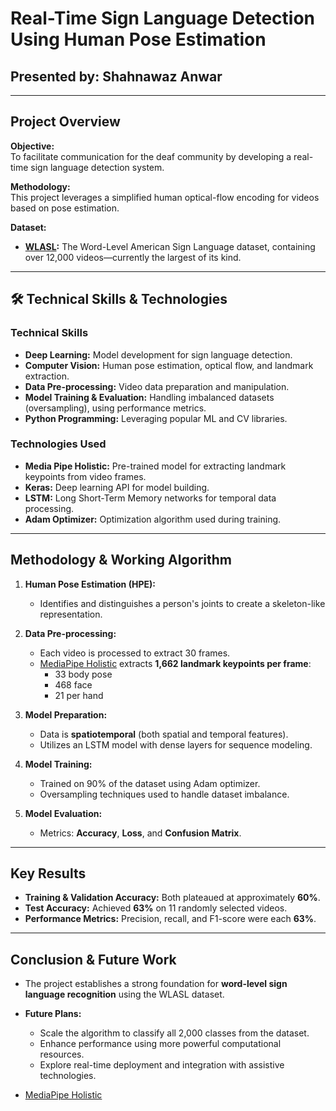 # Real-Time Sign Language Detection Using Human Pose Estimation

## Presented by: Shahnawaz Anwar

---

##  Project Overview

**Objective:**  
To facilitate communication for the deaf community by developing a real-time sign language detection system.

**Methodology:**  
This project leverages a simplified human optical-flow encoding for videos based on pose estimation.

**Dataset:**  
- **[WLASL](https://github.com/dxli94/WLASL):** The Word-Level American Sign Language dataset, containing over 12,000 videos—currently the largest of its kind.

---

## 🛠 Technical Skills & Technologies

### Technical Skills

- **Deep Learning:** Model development for sign language detection.
- **Computer Vision:** Human pose estimation, optical flow, and landmark extraction.
- **Data Pre-processing:** Video data preparation and manipulation.
- **Model Training & Evaluation:** Handling imbalanced datasets (oversampling), using performance metrics.
- **Python Programming:** Leveraging popular ML and CV libraries.

### Technologies Used

- **Media Pipe Holistic:** Pre-trained model for extracting landmark keypoints from video frames.
- **Keras:** Deep learning API for model building.
- **LSTM:** Long Short-Term Memory networks for temporal data processing.
- **Adam Optimizer:** Optimization algorithm used during training.

---

## Methodology & Working Algorithm

1. **Human Pose Estimation (HPE):**  
   - Identifies and distinguishes a person's joints to create a skeleton-like representation.

2. **Data Pre-processing:**  
   - Each video is processed to extract 30 frames.
   - [MediaPipe Holistic](https://google.github.io/mediapipe/) extracts **1,662 landmark keypoints per frame**:
     - 33 body pose
     - 468 face
     - 21 per hand

3. **Model Preparation:**  
   - Data is **spatiotemporal** (both spatial and temporal features).
   - Utilizes an LSTM model with dense layers for sequence modeling.

4. **Model Training:**  
   - Trained on 90% of the dataset using Adam optimizer.
   - Oversampling techniques used to handle dataset imbalance.

5. **Model Evaluation:**  
   - Metrics: **Accuracy**, **Loss**, and **Confusion Matrix**.

---

##  Key Results

- **Training & Validation Accuracy:** Both plateaued at approximately **60%**.
- **Test Accuracy:** Achieved **63%** on 11 randomly selected videos.
- **Performance Metrics:** Precision, recall, and F1-score were each **63%**.

---

## Conclusion & Future Work

- The project establishes a strong foundation for **word-level sign language recognition** using the WLASL dataset.
- **Future Plans:**
  - Scale the algorithm to classify all 2,000 classes from the dataset.
  - Enhance performance using more powerful computational resources.
  - Explore real-time deployment and integration with assistive technologies.

- [MediaPipe Holistic](https://google.github.io/mediapipe/solutions/holistic.html)

